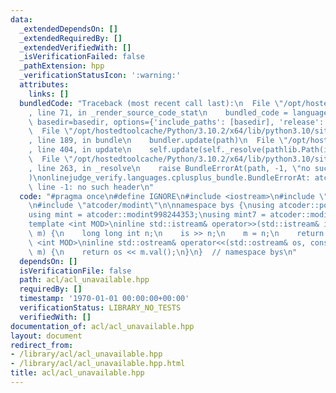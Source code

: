 ```yaml
---
data:
  _extendedDependsOn: []
  _extendedRequiredBy: []
  _extendedVerifiedWith: []
  _isVerificationFailed: false
  _pathExtension: hpp
  _verificationStatusIcon: ':warning:'
  attributes:
    links: []
  bundledCode: "Traceback (most recent call last):\n  File \"/opt/hostedtoolcache/Python/3.10.2/x64/lib/python3.10/site-packages/onlinejudge_verify/documentation/build.py\"\
    , line 71, in _render_source_code_stat\n    bundled_code = language.bundle(stat.path,\
    \ basedir=basedir, options={'include_paths': [basedir], 'release': True}).decode()\n\
    \  File \"/opt/hostedtoolcache/Python/3.10.2/x64/lib/python3.10/site-packages/onlinejudge_verify/languages/cplusplus.py\"\
    , line 189, in bundle\n    bundler.update(path)\n  File \"/opt/hostedtoolcache/Python/3.10.2/x64/lib/python3.10/site-packages/onlinejudge_verify/languages/cplusplus_bundle.py\"\
    , line 404, in update\n    self.update(self._resolve(pathlib.Path(included), included_from=path))\n\
    \  File \"/opt/hostedtoolcache/Python/3.10.2/x64/lib/python3.10/site-packages/onlinejudge_verify/languages/cplusplus_bundle.py\"\
    , line 263, in _resolve\n    raise BundleErrorAt(path, -1, \"no such header\"\
    )\nonlinejudge_verify.languages.cplusplus_bundle.BundleErrorAt: atcoder/math:\
    \ line -1: no such header\n"
  code: "#pragma once\n#define IGNORE\n#include <iostream>\n#include \"atcoder/math\"\
    \n#include \"atcoder/modint\"\n\nnamespace bys {\nusing atcoder::pow_mod, atcoder::inv_mod;\n\
    using mint = atcoder::modint998244353;\nusing mint7 = atcoder::modint1000000007;\n\
    template <int MOD>\ninline std::istream& operator>>(std::istream& is, atcoder::static_modint<MOD>&\
    \ m) {\n    long long int n;\n    is >> n;\n    m = n;\n    return is;\n}\ntemplate\
    \ <int MOD>\ninline std::ostream& operator<<(std::ostream& os, const atcoder::static_modint<MOD>&\
    \ m) {\n    return os << m.val();\n}\n}  // namespace bys\n"
  dependsOn: []
  isVerificationFile: false
  path: acl/acl_unavailable.hpp
  requiredBy: []
  timestamp: '1970-01-01 00:00:00+00:00'
  verificationStatus: LIBRARY_NO_TESTS
  verifiedWith: []
documentation_of: acl/acl_unavailable.hpp
layout: document
redirect_from:
- /library/acl/acl_unavailable.hpp
- /library/acl/acl_unavailable.hpp.html
title: acl/acl_unavailable.hpp
---
```

